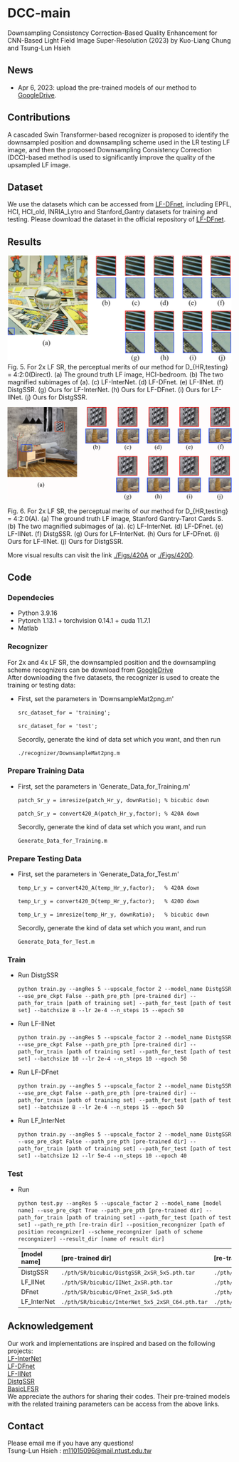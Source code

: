 # DCC-main
Downsampling Consistency Correction-Based Quality Enhancement for CNN-Based Light Field Image Super-Resolution (2023) by Kuo-Liang Chung and Tsung-Lun Hsieh

## News
* Apr 6, 2023: upload the pre-trained models of our method to [GoogleDrive](https://drive.google.com/drive/folders/12eQfFK2Lm102WqTK5BCa1H6mp5VK7PBk?usp=sharing).

## Contributions
A cascaded Swin Transformer-based recognizer is proposed to identify the downsampled position and downsampling scheme
used in the LR testing LF image, and then the proposed Downsampling Consistency Correction (DCC)-based method is used to significantly improve the quality of
the upsampled LF image.

## Dataset
We use the datasets which can be accessed from [LF-DFnet](https://ieeexplore.ieee.org/stamp/stamp.jsp?tp=&arnumber=9286855), including EPFL, HCI, HCI_old, INRIA_Lytro and Stanford_Gantry datasets for training and testing. Please download the dataset in the official repository of [LF-DFnet]([https://ieeexplore.ieee.org/stamp/stamp.jsp?tp=&arnumber=9286855](https://github.com/YingqianWang/LF-DFnet)).

## Results
![f5](/Figs/2x420A_Stanford_Gantry_Tarot_Card_S.png)  
Fig. 5. For 2x LF SR, the perceptual merits of our method for D_{HR,testing} = 4:2:0(Direct). (a) The ground truth LF image, HCI-bedroom. (b) The two
magnified subimages of (a). (c) LF-InterNet. (d) LF-DFnet. (e) LF-IINet. (f) DistgSSR. (g) Ours for LF-InterNet. (h) Ours for LF-DFnet.
(i) Ours for LF-IINet. (j) Ours for DistgSSR.

![f6](/Figs/2x420D_HCI_bedroom.png)  

Fig. 6. For 2x LF SR, the perceptual merits of our method for D_{HR,testing} = 4:2:0(A). (a) The ground truth LF image, Stanford Gantry-Tarot Cards S. (b)
The two magnified subimages of (a). (c) LF-InterNet. (d) LF-DFnet. (e) LF-IINet. (f) DistgSSR. (g) Ours for LF-InterNet. (h) Ours for
LF-DFnet. (i) Ours for LF-IINet. (j) Ours for DistgSSR.  

More visual results can visit the link [./Figs/420A](https://github.com/jasonlun1997/DCC-main/tree/main/Figs/420A) or [./Figs/420D](https://github.com/jasonlun1997/DCC-main/tree/main/Figs/420D).  
## Code
### Dependecies
* Python 3.9.16
* Pytorch 1.13.1 + torchvision 0.14.1 + cuda 11.7.1
* Matlab  
### Recognizer
For 2x and 4x LF SR, the downsampled position and the downsampling scheme recognizers can be download from [GoogleDrive](https://drive.google.com/drive/folders/12eQfFK2Lm102WqTK5BCa1H6mp5VK7PBk?usp=sharing)  
After downloading the five datasets, the recognizer is used to create the training or testing data:
* First, set the parameters in 'DownsampleMat2png.m'
  ```
  src_dataset_for = 'training'; 
  ```
  ```
  src_dataset_for = 'test'; 
  ```  
  Secordly, generate the kind of data set which you want, and then run
  ```
  ./recognizer/DownsampleMat2png.m 
  ```  
### Prepare Training Data
* First, set the parameters  in 'Generate_Data_for_Training.m'
  ```
  patch_Sr_y = imresize(patch_Hr_y, downRatio); % bicubic down
  ```
  ```
  patch_Sr_y = convert420_A(patch_Hr_y,factor); % 420A down
  ```
  Secordly, generate the kind of data set which you want, and run
  ```
  Generate_Data_for_Training.m
  ```  
### Prepare Testing Data
* First, set the parameters in 'Generate_Data_for_Test.m'
  ```
  temp_Lr_y = convert420_A(temp_Hr_y,factor);   % 420A down
  ```
  ```
  temp_Lr_y = convert420_D(temp_Hr_y,factor);   % 420D down     
  ```
  ```
  temp_Lr_y = imresize(temp_Hr_y, downRatio);   % bicubic down
  ```
  Secordly, generate the kind of data set which you want, and run
  ```
  Generate_Data_for_Test.m
  ```
### Train  
* Run DistgSSR
  ```
  python train.py --angRes 5 --upscale_factor 2 --model_name DistgSSR --use_pre_ckpt False --path_pre_pth [pre-trained dir] --path_for_train [path of training set] --path_for_test [path of test set] --batchsize 8 --lr 2e-4 --n_steps 15 --epoch 50
  ```
* Run LF-IINet
  ```
  python train.py --angRes 5 --upscale_factor 2 --model_name DistgSSR --use_pre_ckpt False --path_pre_pth [pre-trained dir] --path_for_train [path of training set] --path_for_test [path of test set] --batchsize 10 --lr 2e-4 --n_steps 10 --epoch 50
  ```
* Run LF-DFnet
  ```
  python train.py --angRes 5 --upscale_factor 2 --model_name DistgSSR --use_pre_ckpt False --path_pre_pth [pre-trained dir] --path_for_train [path of training set] --path_for_test [path of test set] --batchsize 8 --lr 2e-4 --n_steps 15 --epoch 50
  ```
* Run LF_InterNet
  ```
  python train.py --angRes 5 --upscale_factor 2 --model_name DistgSSR --use_pre_ckpt False --path_pre_pth [pre-trained dir] --path_for_train [path of training set] --path_for_test [path of test set] --batchsize 12 --lr 5e-4 --n_steps 10 --epoch 40
  ```
### Test  
* Run 
  ```
  python test.py --angRes 5 --upscale_factor 2 --model_name [model name] --use_pre_ckpt True --path_pre_pth [pre-trained dir] --path_for_train [path of training set] --path_for_test [path of test set] --path_re_pth [re-train dir] --position_recongnizer [path of position recongnizer] --scheme_recongnizer [path of scheme recongnizer] --result_dir [name of result dir]
  ```
  |[model name]|[pre-trained dir]|[re-trained dir]|
  |---|---|---|
  | DistgSSR|```./pth/SR/bicubic/DistgSSR_2xSR_5x5.pth.tar```|```./pth/SR/420A/DistgSSR_5x5_2x_420A_model.pth```|
  |LF_IINet|```./pth/SR/bicubic/IINet_2xSR.pth.tar```|```./pth/SR/420A/LF_IINet_5x5_2x_420A_model.pth```|
  |DFnet|```./pth/SR/bicubic/DFnet_2xSR_5x5.pth```|```./pth/SR/420A/DFnet_5x5_2x_420A_model.pth```|
  |LF_InterNet|```./pth/SR/bicubic/InterNet_5x5_2xSR_C64.pth.tar```|```./pth/SR/420A/LF_InterNet_5x5_2x_420A_model.pth```|
  
 
  
## Acknowledgement
Our work and implementations are inspired and based on the following projects:  
[LF-InterNet](https://github.com/YingqianWang/LF-InterNet)  
[LF-DFnet](https://github.com/YingqianWang/LF-DFnet)  
[LF-IINet](https://github.com/GaoshengLiu/LF-IINet)  
[DistgSSR](https://github.com/YingqianWang/DistgSSR)  
[BasicLFSR](https://github.com/ZhengyuLiang24/BasicLFSR)  
We appreciate the authors for sharing their codes. Their pre-trained models with the related training parameters can be access from the above links.

## Contact
Please email me if you have any questions!  
Tsung-Lun Hsieh : m11015096@mail.ntust.edu.tw
